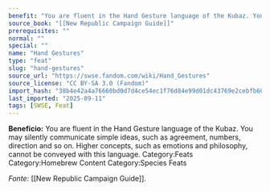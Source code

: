 ```yaml
---
benefit: "You are fluent in the Hand Gesture language of the Kubaz. You may silently communicate simple ideas, such as agreement, numbers, direction and so on. Higher concepts, such as emotions and philosophy, cannot be conveyed with this language. Category:Feats Category:Homebrew Content Category:Species Feats"
source_book: "[[New Republic Campaign Guide]]"
prerequisites: ""
normal: ""
special: ""
name: "Hand Gestures"
type: "feat"
slug: "hand-gestures"
source_url: "https://swse.fandom.com/wiki/Hand_Gestures"
source_license: "CC BY-SA 3.0 (Fandom)"
import_hash: "38b4e42a4a76660bd0d7d4ce54ec1f76d84e99d01dc43769e2cebfb60667e37e"
last_imported: "2025-09-11"
tags: [SWSE, Feat]
---
```

**Beneficio:** You are fluent in the Hand Gesture language of the Kubaz. You may silently communicate simple ideas, such as agreement, numbers, direction and so on. Higher concepts, such as emotions and philosophy, cannot be conveyed with this language. Category:Feats Category:Homebrew Content Category:Species Feats

*Fonte:* [[New Republic Campaign Guide]].